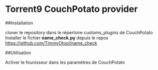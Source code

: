 Torrent9 CouchPotato provider
============================

##Installation

cloner le repository dans le répertoire customs_plugins de CouchPotato
Installer le fichier **name_check.py** depuis le repos https://github.com/TimmyOtool/name_check

##Utilisation

Activer le founisseur dans les paramétres de CouchPotato
